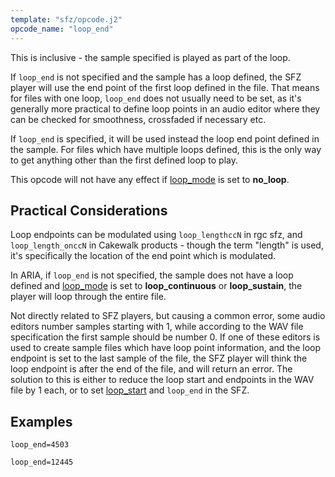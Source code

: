 ```yaml
---
template: "sfz/opcode.j2"
opcode_name: "loop_end"
---
```

This is inclusive - the sample specified is played as part of the loop.

If `loop_end` is not specified and the sample has a loop defined, the SFZ player
will use the end point of the first loop defined in the file. That means for
files with one loop, `loop_end` does not usually need to be set, as it's generally
more practical to define loop points in an audio editor where they can be checked
for smoothness, crossfaded if necessary etc.

If `loop_end` is specified, it will be used instead the loop end point defined in
the sample. For files which have multiple loops defined, this is the only way to
get anything other than the first defined loop to play.

This opcode will not have any effect if [loop_mode] is set
to **no_loop**.

## Practical Considerations

Loop endpoints can be modulated using `loop_lengthccN` in rgc sfz, and
`loop_length_onccN` in Cakewalk products - though the term "length" is used,
it's specifically the location of the end point which is modulated.

In ARIA, if `loop_end` is not specified, the sample does not have a loop defined
and [loop_mode] is set to **loop_continuous** or **loop_sustain**, the player
will loop through the entire file.

Not directly related to SFZ players, but causing a common error, some audio editors
number samples starting with 1, while according to the WAV file specification the
first sample should be number 0. If one of these editors is used to create sample
files which have loop point information, and the loop endpoint is set to the last
sample of the file, the SFZ player will think the loop endpoint is after the end
of the file, and will return an error. The solution to this is either to reduce the loop
start and endpoints in the WAV file by 1 each, or to set [loop_start] and `loop_end`
in the SFZ.

## Examples

```sfz
loop_end=4503

loop_end=12445
```


[loop_mode]:  loop_mode.md
[loop_start]: loop_start.md
